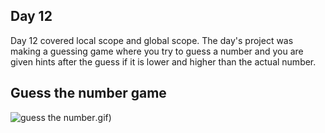 ## Day 12

Day 12 covered local scope and global scope.
The day's project was making a guessing game where you try to guess a number and you are given hints after the guess if it is lower and higher than the actual number.

## Guess the number game

![guess the number](guess_the_number).gif)